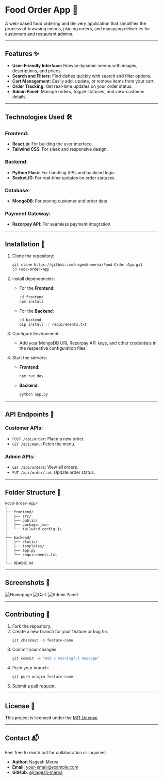 
# Food Order App 🍔

A web-based food ordering and delivery application that simplifies the process of browsing menus, placing orders, and managing deliveries for customers and restaurant admins.

---

## Features ✨

- **User-Friendly Interface:** Browse dynamic menus with images, descriptions, and prices.
- **Search and Filters:** Find dishes quickly with search and filter options.
- **Cart Management:** Easily add, update, or remove items from your cart.
- **Order Tracking:** Get real-time updates on your order status.
- **Admin Panel:** Manage orders, toggle statuses, and view customer details.

---

## Technologies Used 🛠️

### Frontend:
- **React.js**: For building the user interface.
- **Tailwind CSS**: For sleek and responsive design.

### Backend:
- **Python Flask**: For handling APIs and backend logic.
- **Socket.IO**: For real-time updates on order statuses.

### Database:
- **MongoDB**: For storing customer and order data.

### Payment Gateway:
- **Razorpay API**: For seamless payment integration.

---

## Installation 🚀

1. Clone the repository:
   ```bash
   git clone https://github.com/nagesh-merva/Food-Order-App.git
   cd Food-Order-App
   ```

2. Install dependencies:
   - For the **Frontend**:
     ```bash
     cd frontend
     npm install
     ```

   - For the **Backend**:
     ```bash
     cd backend
     pip install -r requirements.txt
     ```

3. Configure Environment:
   - Add your MongoDB URI, Razorpay API keys, and other credentials in the respective configuration files.

4. Start the servers:
   - **Frontend**:
     ```bash
     npm run dev
     ```
   - **Backend**:
     ```bash
     python app.py
     ```

---

## API Endpoints 🛒

### Customer APIs:
- `POST /api/order`: Place a new order.
- `GET /api/menu`: Fetch the menu.

### Admin APIs:
- `GET /api/orders`: View all orders.
- `PUT /api/order/:id`: Update order status.

---

## Folder Structure 📂

```
Food-Order-App/
│
├── frontend/
│   ├── src/
│   ├── public/
│   ├── package.json
│   └── tailwind.config.js
│
├── backend/
│   ├── static/
│   ├── templates/
│   ├── app.py
│   └── requirements.txt
│
└── README.md
```

---

## Screenshots 📸

![Homepage](https://via.placeholder.com/800x400?text=Homepage)
![Cart](https://via.placeholder.com/800x400?text=Cart+Page)
![Admin Panel](https://via.placeholder.com/800x400?text=Admin+Panel)

---

## Contributing 🤝

1. Fork the repository.
2. Create a new branch for your feature or bug fix:
   ```bash
   git checkout -b feature-name
   ```
3. Commit your changes:
   ```bash
   git commit -m "Add a meaningful message"
   ```
4. Push your branch:
   ```bash
   git push origin feature-name
   ```
5. Submit a pull request.

---

## License 📜

This project is licensed under the [MIT License](LICENSE).

---

## Contact 📬

Feel free to reach out for collaboration or inquiries:
- **Author**: Nagesh Merva
- **Email**: [your-email@example.com](mailto:your-email@example.com)
- **GitHub**: [@nagesh-merva](https://github.com/nagesh-merva)
